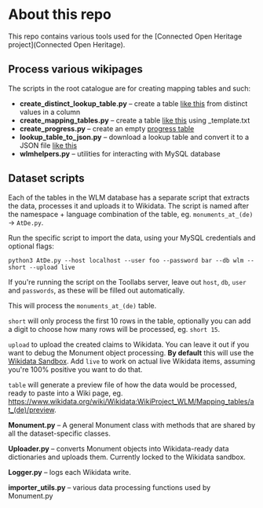 # About this repo

This repo contains various tools used for the [Connected Open Heritage project](Connected Open Heritage).

## Process various wikipages

The scripts in the root catalogue are for creating mapping tables and such:

* **create_distinct_lookup_table.py** – create a table [like this](https://www.wikidata.org/wiki/Wikidata:WikiProject_WLM/Mapping_tables/se-arbetsl_(sv)/types) from distinct values in a column
* **create_mapping_tables.py** – create a table [like this](https://www.wikidata.org/w/index.php?title=Wikidata:WikiProject_WLM/Mapping_tables/es-vc_(ca)&oldid=418466520) using _template.txt
* **create_progress.py** – create an empty [progress table](https://www.wikidata.org/wiki/Wikidata:WikiProject_WLM/Mapping_tables/Status)
* **lookup_table_to_json.py** – download a lookup table and convert it to a JSON file [like this](https://gist.github.com/Vesihiisi/5ae8d5715d93cd77543edbb2e6d5d855)
* **wlmhelpers.py** – utilities for interacting with MySQL database

## Dataset scripts

Each of the tables in the WLM database has a separate script that extracts the data, processes it and uploads it to Wikidata. The script is named after the namespace + language combination of the table, eg. `monuments_at_(de)` -> `AtDe.py`.

Run the specific script to import the data, using your MySQL credentials and optional flags:

```
python3 AtDe.py --host localhost --user foo --password bar --db wlm --short --upload live
```

If you're running the script on the Toollabs server, leave out `host`, `db`, `user` and `passwords`, as these will be filled out automatically. 

This will process the `monuments_at_(de)` table.

`short` will only process the first 10 rows in the table, optionally you can add a digit to choose how many rows will be processed, eg. `short 15`.

`upload` to upload the created claims to Wikidata. You can leave it out if you want to debug the Monument object processing. **By default** this will use the [Wikidata Sandbox](https://www.wikidata.org/wiki/Q4115189). Add `live` to work on actual live Wikidata items, assuming you're 100% positive you want to do that.

`table` will generate a preview file of how the data would be processed, ready to paste into a Wiki page, eg. https://www.wikidata.org/wiki/Wikidata:WikiProject_WLM/Mapping_tables/at_(de)/preview.

**Monument.py** – A general Monument class with methods that are shared by all the dataset-specific classes.

**Uploader.py** – converts Monument objects into Wikidata-ready data dictionaries and uploads them. Currently locked to the Wikidata sandbox.

**Logger.py** – logs each Wikidata write.

**importer_utils.py** – various data processing functions used by Monument.py